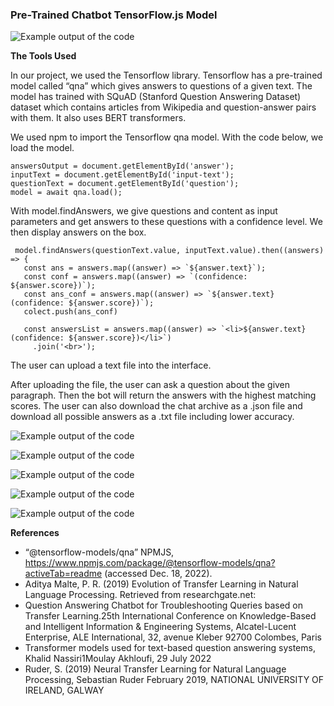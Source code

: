 ### Pre-Trained Chatbot TensorFlow.js Model

![Example output of the code](https://github.com/nadidebeyza/nlp-chatbot-tensorflowjs/blob/main/demo/1.png "Example output of the code")

**The Tools Used**

In our project, we used the Tensorflow library. Tensorflow has a pre-trained model called “qna” which gives answers to questions of a given text. The model has trained with SQuAD (Stanford Question Answering Dataset) dataset which contains articles from Wikipedia and question-answer pairs with them. It also uses BERT transformers.

We used npm to import the Tensorflow qna model. With the code below, we load the model.

    answersOutput = document.getElementById('answer');
    inputText = document.getElementById('input-text');
    questionText = document.getElementById('question');
    model = await qna.load();
  
With model.findAnswers, we give questions and content as input parameters and get answers to these questions with a confidence level. We then display answers on the box.

     model.findAnswers(questionText.value, inputText.value).then((answers) => {
       const ans = answers.map((answer) => `${answer.text}`);
       const conf = answers.map((answer) => `(confidence: ${answer.score})`);
       const ans_conf = answers.map((answer) => `${answer.text} (confidence: ${answer.score})`);        
       colect.push(ans_conf)
        
       const answersList = answers.map((answer) => `<li>${answer.text} (confidence: ${answer.score})</li>`)
         .join('<br>');
          
The user can upload a text file into the interface.

After uploading the file, the user can ask a question about the given paragraph. Then the bot will return the answers with the highest matching scores. The user can also download the chat archive as a .json file and download all possible answers as a .txt file including lower accuracy.

![Example output of the code](https://github.com/nadidebeyza/nlp-chatbot-tensorflowjs/blob/main/demo/2.png "Example output of the code")

![Example output of the code](https://github.com/nadidebeyza/nlp-chatbot-tensorflowjs/blob/main/demo/3.png "Example output of the code")

![Example output of the code](https://github.com/nadidebeyza/nlp-chatbot-tensorflowjs/blob/main/demo/4.png "Example output of the code")

![Example output of the code](https://github.com/nadidebeyza/nlp-chatbot-tensorflowjs/blob/main/demo/5.png "Example output of the code")

![Example output of the code](https://github.com/nadidebeyza/nlp-chatbot-tensorflowjs/blob/main/demo/6.png "Example output of the code")

**References**

- “@tensorflow-models/qna” NPMJS,
https://www.npmjs.com/package/@tensorflow-models/qna?activeTab=readme
(accessed Dec. 18, 2022).
- Aditya Malte, P. R. (2019) Evolution of Transfer Learning in Natural Language
Processing. Retrieved from researchgate.net:
- Question Answering Chatbot for Troubleshooting Queries based on Transfer Learning.25th International Conference on Knowledge-Based and Intelligent Information & Engineering Systems, Alcatel-Lucent Enterprise, ALE International, 32, avenue Kleber 92700 Colombes, Paris
- Transformer models used for text-based question answering systems, Khalid Nassiri1Moulay Akhloufi, 29 July 2022
- Ruder, S. (2019) Neural Transfer Learning for Natural Language Processing, Sebastian Ruder February 2019, NATIONAL UNIVERSITY OF IRELAND, GALWAY
